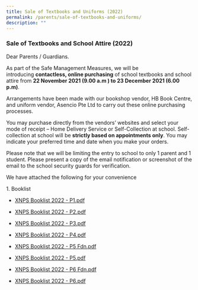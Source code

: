 ```yaml
---
title: Sale of Textbooks and Uniforms (2022)
permalink: /parents/sale-of-textbooks-and-uniforms/
description: ""
---
```

### Sale of Textbooks and School Attire (2022)

Dear Parents / Guardians. 

As part of the Safe Management Measures, we will be introducing **contactless, online purchasing** of school textbooks and school attire from **22 November 2021 (9.00 a.m ) to 23 December 2021 (6.00 p.m)**.

Arrangements have been made with our bookshop vendor, HB Book Centre, and uniform vendor, Asencio Pte Ltd to carry out these online purchasing processes.  

You may purchase directly from the vendors’ websites and select your mode of receipt – Home Delivery Service or Self-Collection at school. Self-collection at school will be **strictly based on appointments only**. You may indicate your preferred time and date when you make your orders.  

Please note that we will be limiting the entry to school to only 1 parent and 1 student. Please present a copy of the email notification or screenshot of the email to the school security guards for verification.

We have attached the following for your convenience

1. Booklist

*   [XNPS Booklist 2022 - P1.pdf](/files/2022booklist_p1.pdf)
    
*   [XNPS Booklist 2022 - P2.pdf](/files/2022booklist_p1.pdf)
    
*   [XNPS Booklist 2022 - P3.pdf](/files/2022booklist_p1.pdf)
    
*   [XNPS Booklist 2022 - P4.pdf](/files/2022booklist_p1.pdf)
    
*   [XNPS Booklist 2022 - P5 Fdn.pdf](/files/2022booklist_p1.pdf)  
    
*   [XNPS Booklist 2022 - P5.pdf](/files/2022booklist_p1.pdf)
    
*   [XNPS Booklist 2022 - P6 Fdn.pdf](/files/2022booklist_p1.pdf)
    
*   [XNPS Booklist 2022 - P6.pdf](/files/2022booklist_p1.pdf)